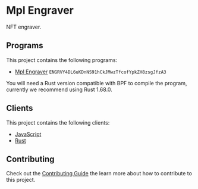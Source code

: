 # Mpl Engraver

NFT engraver.

## Programs

This project contains the following programs:

- [Mpl Engraver](./programs/mpl-engraver/README.md) `ENGRVY4DL6uKDnNS91hCkJMwzTfcofYpkZH8zsgJfzA3`

You will need a Rust version compatible with BPF to compile the program, currently we recommend using Rust 1.68.0.

## Clients

This project contains the following clients:

- [JavaScript](./clients/js/README.md)
- [Rust](./clients/rust/README.md)

## Contributing

Check out the [Contributing Guide](./CONTRIBUTING.md) the learn more about how to contribute to this project.
